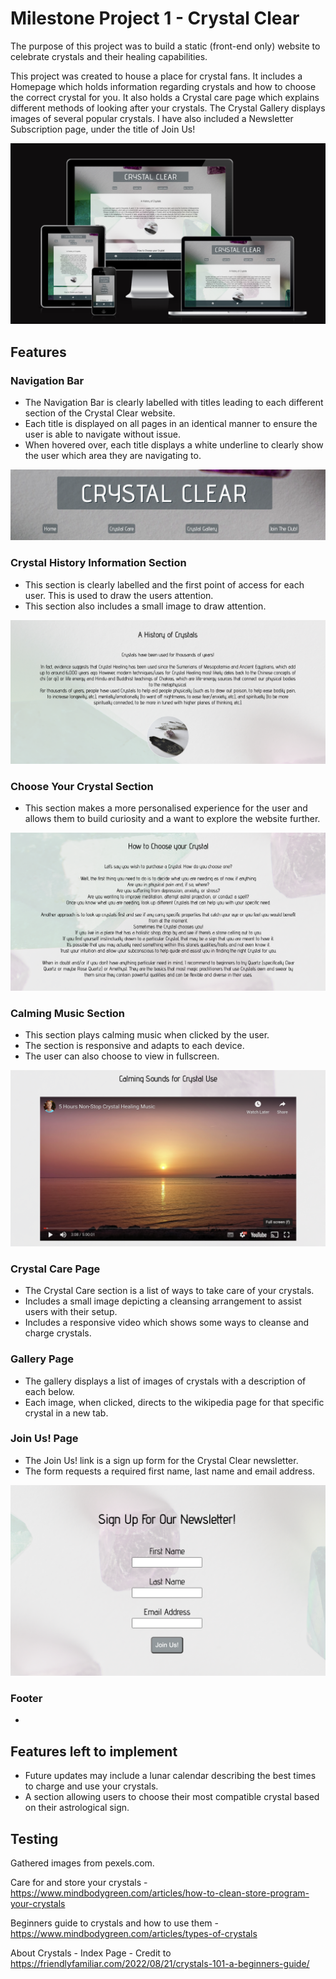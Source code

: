 # Milestone Project 1 - Crystal Clear

The purpose of this project was to build a static (front-end only) website to celebrate crystals and their healing capabilities.

This project was created to house a place for crystal fans. It includes a Homepage which holds information regarding crystals and how to choose the correct crystal for you. It also holds a Crystal care page which explains different methods of looking after your crystals. The Crystal Gallery displays images of several popular crystals. I have also included a Newsletter Subscription page, under the title of Join Us!

![Crystal Clear Am I Responsive](assets/images/am-i-responsive.png "Crystal Clear - Am I Responsive Screencapture")


## Features

### Navigation Bar

- The Navigation Bar is clearly labelled with titles leading to each different section of the Crystal Clear website. 
- Each title is displayed on all pages in an identical manner to ensure the user is able to navigate without issue.
- When hovered over, each title displays a white underline to clearly show the user which area they are navigating to.

![NavBar Screencapture](assets/images/navbar.png "Crystal Clear - NavBar Screencapture")

### Crystal History Information Section

- This section is clearly labelled and the first point of access for each user. This is used to draw the users attention.
- This section also includes a small image to draw attention.

![Crystal History Screencapture](assets/images/crystal-history.png "Crystal Clear - Crystal History Screencapture")

### Choose Your Crystal Section

- This section makes a more personalised experience for the user and allows them to build curiosity and a want to explore the website further.

![Choose Your Crystal Screencapture](assets/images/crystal-choose.png "Crystal Clear - Choose Your Crystal Screencapture")

### Calming Music Section

- This section plays calming music when clicked by the user.
- The section is responsive and adapts to each device. 
- The user can also choose to view in fullscreen. 

![Calming Music Screencapture](assets/images/calming-music.png "Crystal Clear - Calming Music Screencapture")

### Crystal Care Page

- The Crystal Care section is a list of ways to take care of your crystals.
- Includes a small image depicting a cleansing arrangement to assist users with their setup.
- Includes a responsive video which shows some ways to cleanse and charge crystals. 

### Gallery Page

- The gallery displays a list of images of crystals with a description of each below. 
- Each image, when clicked, directs to the wikipedia page for that specific crystal in a new tab. 

### Join Us! Page

- The Join Us! link is a sign up form for the Crystal Clear newsletter. 
- The form requests a required first name, last name and email address. 

![Newsletter Sign Up Screencapture](assets/images/newsletter.png "Crystal Clear - Newsletter Screencapture")

### Footer

- 

## Features left to implement

- Future updates may include a lunar calendar describing the best times to charge and use your crystals.
- A section allowing users to choose their most compatible crystal based on their astrological sign.

## Testing 





Gathered images from pexels.com.

Care for and store your crystals - https://www.mindbodygreen.com/articles/how-to-clean-store-program-your-crystals 

Beginners guide to crystals and how to use them - https://www.mindbodygreen.com/articles/types-of-crystals

About Crystals - Index Page - Credit to https://friendlyfamiliar.com/2022/08/21/crystals-101-a-beginners-guide/